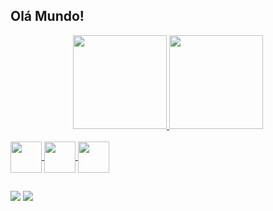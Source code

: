 ## Olá Mundo!

<div align="center">
  <a href="https://github.com/Gabriel-GRS">
  <img height="150em" src="https://github-readme-stats.vercel.app/api?username=gabriel-grs&show_icons=true&theme=dark&include_all_commits=true&count_private=true"/>
  <img height="150em" src="https://github-readme-stats.vercel.app/api/top-langs/?username=gabriel-grs&layout=compact&langs_count=7&theme=dark"/>
</div>
  
<div style="display: inline_block"><br>
  <img align="center" heigth="50" width="50" src="https://cdn.jsdelivr.net/gh/devicons/devicon/icons/javascript/javascript-original.svg" />
  <img align="center" heigth="50" width="50" src="https://cdn.jsdelivr.net/gh/devicons/devicon/icons/nodejs/nodejs-original-wordmark.svg" />
  <img align="center" heigth="50" width="50" src="https://cdn.jsdelivr.net/gh/devicons/devicon/icons/vuejs/vuejs-original.svg" />
</div>
  
  ##
  
<div> 
  <a href = "https://twitter.com/Grs227"><img src="https://img.shields.io/badge/Twitter-1DA1F2?style=for-the-badge&logo=twitter&logoColor=white" target="_blank"></a>
  <a href="https://www.linkedin.com/in/gabriel-soares-118516209/" target="_blank"><img src="https://img.shields.io/badge/-LinkedIn-%230077B5?style=for-the-badge&logo=linkedin&logoColor=white" target="_blank"></a> 
 
</div>
  
